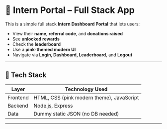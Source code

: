 # 🌸 Intern Portal – Full Stack App

This is a simple full stack **Intern Dashboard Portal** that lets users:

- View their **name**, **referral code**, and **donations raised**
- See **unlocked rewards**
- Check the **leaderboard**
- Use a **pink-themed modern UI**
- Navigate via **Login, Dashboard, Leaderboard**, and **Logout**

---

## 🔧 Tech Stack

| Layer       | Technology Used       |
|-------------|------------------------|
| Frontend    | HTML, CSS (pink modern theme), JavaScript |
| Backend     | Node.js, Express       |
| Data        | Dummy static JSON (no DB needed) |

---
